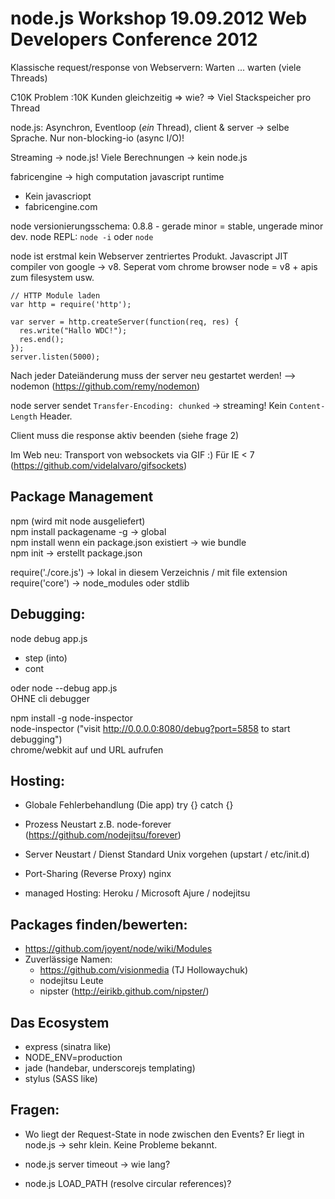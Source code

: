 # node.js Workshop 19.09.2012 Web Developers Conference 2012

Klassische request/response von Webservern: Warten ... warten (viele Threads)

C10K Problem :10K Kunden gleichzeitig => wie? => Viel Stackspeicher pro Thread

node.js: Asynchron, Eventloop (*ein* Thread), client & server -> selbe Sprache.
Nur non-blocking-io (async I/O)!

Streaming -> node.js!
Viele Berechnungen -> kein node.js

fabricengine -> high computation javascript runtime
- Kein javascriopt
- fabricengine.com

node versionierungsschema: 0.8.8 - gerade minor = stable, ungerade minor dev.
node REPL: `node -i` oder `node`

node ist erstmal kein Webserver zentriertes Produkt.
Javascript JIT compiler von google -> v8. Seperat vom chrome browser
node = v8 + apis zum filesystem usw.

```
// HTTP Module laden
var http = require('http');

var server = http.createServer(function(req, res) {
  res.write("Hallo WDC!");
  res.end();
});
server.listen(5000);
```

Nach jeder Dateiänderung muss der server neu gestartet werden!
--> nodemon (https://github.com/remy/nodemon)

node server sendet `Transfer-Encoding: chunked` -> streaming!
Kein `Content-Length` Header.

Client muss die response aktiv beenden (siehe frage 2)

Im Web neu: Transport von websockets via GIF :) Für IE < 7 (https://github.com/videlalvaro/gifsockets)

## Package Management
npm (wird mit node ausgeliefert)  
npm install packagename -g -> global  
npm install wenn ein package.json existiert -> wie bundle  
npm init -> erstellt package.json    

require('./core.js') -> lokal in diesem Verzeichnis / mit file extension  
require('core') -> node_modules oder stdlib  

## Debugging:
node debug app.js  
- step (into)
- cont

oder node --debug app.js  
OHNE cli debugger

npm install -g node-inspector  
node-inspector ("visit http://0.0.0.0:8080/debug?port=5858 to start debugging")  
chrome/webkit auf und URL aufrufen

## Hosting:
* Globale Fehlerbehandlung (Die app)
  try {} catch {}
* Prozess Neustart
  z.B. node-forever (https://github.com/nodejitsu/forever)
* Server Neustart / Dienst
  Standard Unix vorgehen (upstart / etc/init.d)
* Port-Sharing (Reverse Proxy)
  nginx

* managed Hosting: Heroku / Microsoft Ajure / nodejitsu

## Packages finden/bewerten:
- https://github.com/joyent/node/wiki/Modules
- Zuverlässige Namen:
  - https://github.com/visionmedia (TJ Hollowaychuk)
  - nodejitsu Leute
  - nipster (http://eirikb.github.com/nipster/)

## Das Ecosystem
- express (sinatra like)
- NODE_ENV=production
- jade (handebar, underscorejs templating)
- stylus (SASS like)

## Fragen:
- Wo liegt der Request-State in node zwischen den Events?
  Er liegt in node.js -> sehr klein. Keine Probleme bekannt.

- node.js server timeout -> wie lang?

- node.js LOAD_PATH (resolve circular references)?
